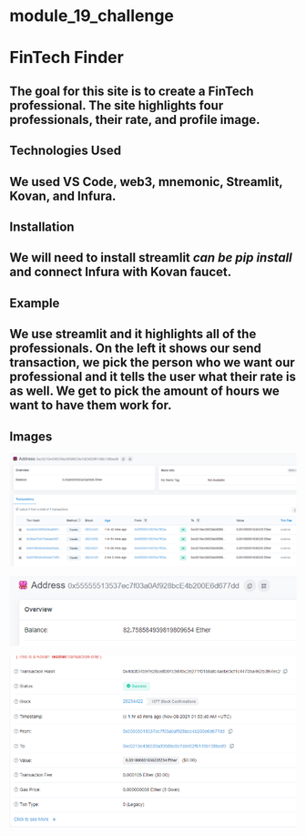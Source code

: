 # module_19_challenge
# FinTech Finder
The goal for this site is to create a FinTech professional. The site highlights four professionals, their rate, and profile image. 
-------------------------------------------------------------------------------------------------------------------------

## Technologies Used
We used VS Code, web3, mnemonic, Streamlit, Kovan, and Infura.  
-------------------------------------------------------------------------------------------------------------------------

## Installation
We will need to install streamlit *can be pip install* and connect Infura with Kovan faucet. 
-------------------------------------------------------------------------------------------------------------------------

## Example
We use streamlit and it highlights all of the professionals. On the left it shows our send transaction, we pick the person who we want our professional and it tells the user what their rate is as well. We get to pick the amount of hours we want to have them work for.
-------------------------------------------------------------------------------------------------------------------------

## Images
![My ether account balance](Images/Etherscan.png)

![Recipient Balance](Images/recipient_bal.PNG)

![Example of Transaction Hash](Images/transaction_hash.PNG)
